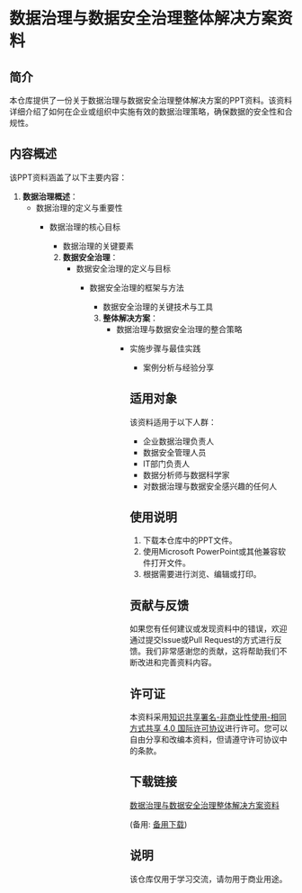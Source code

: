 # 数据治理与数据安全治理整体解决方案资料

## 简介

本仓库提供了一份关于数据治理与数据安全治理整体解决方案的PPT资料。该资料详细介绍了如何在企业或组织中实施有效的数据治理策略，确保数据的安全性和合规性。

## 内容概述

该PPT资料涵盖了以下主要内容：

1. **数据治理概述**：
   - 数据治理的定义与重要性
      - 数据治理的核心目标
         - 数据治理的关键要素

         2. **数据安全治理**：
            - 数据安全治理的定义与目标
               - 数据安全治理的框架与方法
                  - 数据安全治理的关键技术与工具

                  3. **整体解决方案**：
                     - 数据治理与数据安全治理的整合策略
                        - 实施步骤与最佳实践
                           - 案例分析与经验分享

                           ## 适用对象

                           该资料适用于以下人群：

                           - 企业数据治理负责人
                           - 数据安全管理人员
                           - IT部门负责人
                           - 数据分析师与数据科学家
                           - 对数据治理与数据安全感兴趣的任何人

                           ## 使用说明

                           1. 下载本仓库中的PPT文件。
                           2. 使用Microsoft PowerPoint或其他兼容软件打开文件。
                           3. 根据需要进行浏览、编辑或打印。

                           ## 贡献与反馈

                           如果您有任何建议或发现资料中的错误，欢迎通过提交Issue或Pull Request的方式进行反馈。我们非常感谢您的贡献，这将帮助我们不断改进和完善资料内容。

                           ## 许可证

                           本资料采用[知识共享署名-非商业性使用-相同方式共享 4.0 国际许可协议](https://creativecommons.org/licenses/by-nc-sa/4.0/deed.zh)进行许可。您可以自由分享和改编本资料，但请遵守许可协议中的条款。

                           ## 下载链接
                           [数据治理与数据安全治理整体解决方案资料](https://pan.quark.cn/s/22d32fadacd4) 

                           (备用: [备用下载](https://pan.baidu.com/s/11MaAft9vH01Vo4xgNZIaDQ?pwd=1234))

                           ## 说明

                           该仓库仅用于学习交流，请勿用于商业用途。
